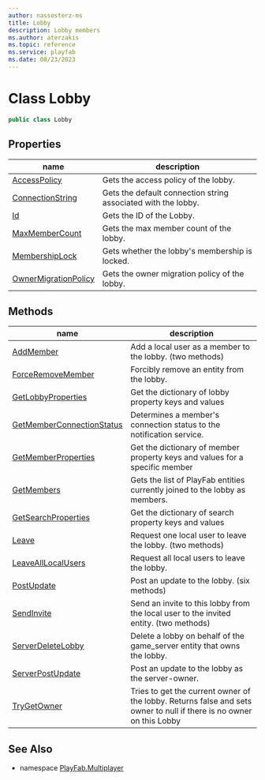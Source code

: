 ```yaml
---
author: nassosterz-ms
title: Lobby
description: Lobby members
ms.author: aterzakis
ms.topic: reference
ms.service: playfab
ms.date: 08/23/2023
---
```


# Class Lobby

```csharp
public class Lobby
```

## Properties

| name | description |
| --- | --- |
| [AccessPolicy](Lobby/AccessPolicy.md) | Gets the access policy of the lobby. |
| [ConnectionString](Lobby/ConnectionString.md) | Gets the default connection string associated with the lobby. |
| [Id](Lobby/Id.md) | Gets the ID of the Lobby. |
| [MaxMemberCount](Lobby/MaxMemberCount.md) | Gets the max member count of the lobby. |
| [MembershipLock](Lobby/MembershipLock.md) | Gets whether the lobby's membership is locked. |
| [OwnerMigrationPolicy](Lobby/OwnerMigrationPolicy.md) | Gets the owner migration policy of the lobby. |

## Methods

| name | description |
| --- | --- |
| [AddMember](Lobby/AddMember.md) | Add a local user as a member to the lobby. (two methods) |
| [ForceRemoveMember](Lobby/ForceRemoveMember.md) | Forcibly remove an entity from the lobby. |
| [GetLobbyProperties](Lobby/GetLobbyProperties.md) | Get the dictionary of lobby property keys and values |
| [GetMemberConnectionStatus](Lobby/GetMemberConnectionStatus.md) | Determines a member's connection status to the notification service. |
| [GetMemberProperties](Lobby/GetMemberProperties.md) | Get the dictionary of member property keys and values for a specific member |
| [GetMembers](Lobby/GetMembers.md) | Gets the list of PlayFab entities currently joined to the lobby as members. |
| [GetSearchProperties](Lobby/GetSearchProperties.md) | Get the dictionary of search property keys and values |
| [Leave](Lobby/Leave.md) | Request one local user to leave the lobby. (two methods) |
| [LeaveAllLocalUsers](Lobby/LeaveAllLocalUsers.md) | Request all local users to leave the lobby. |
| [PostUpdate](Lobby/PostUpdate.md) | Post an update to the lobby. (six methods) |
| [SendInvite](Lobby/SendInvite.md) | Send an invite to this lobby from the local user to the invited entity. (two methods) |
| [ServerDeleteLobby](Lobby/ServerDeleteLobby.md) | Delete a lobby on behalf of the game_server entity that owns the lobby. |
| [ServerPostUpdate](Lobby/ServerPostUpdate.md) | Post an update to the lobby as the server-owner. |
| [TryGetOwner](Lobby/TryGetOwner.md) | Tries to get the current owner of the lobby. Returns false and sets owner to null if there is no owner on this Lobby |

## See Also

* namespace [PlayFab.Multiplayer](../PlayFabMultiplayerSDK.md)
